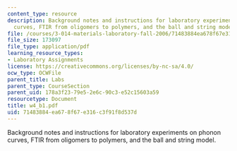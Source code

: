 ```yaml
---
content_type: resource
description: Background notes and instructions for laboratory experiments on phonon
  curves, FTIR from oligomers to polymers, and the ball and string model.
file: /courses/3-014-materials-laboratory-fall-2006/71483884ea678f67e316c3f91f8d537d_w4_b1.pdf
file_size: 173097
file_type: application/pdf
learning_resource_types:
- Laboratory Assignments
license: https://creativecommons.org/licenses/by-nc-sa/4.0/
ocw_type: OCWFile
parent_title: Labs
parent_type: CourseSection
parent_uid: 178a3f23-79e5-2e6c-90c3-e52c15603a59
resourcetype: Document
title: w4_b1.pdf
uid: 71483884-ea67-8f67-e316-c3f91f8d537d
---
```

Background notes and instructions for laboratory experiments on phonon curves, FTIR from oligomers to polymers, and the ball and string model.